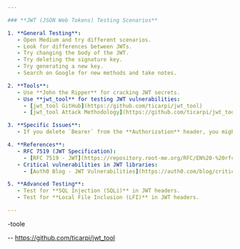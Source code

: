 ```yaml
---

### **JWT (JSON Web Tokens) Testing Scenarios**

1. **General Testing**:
   - Open Medium and try different scenarios.
   - Look for differences between JWTs.
   - Try changing the body of the JWT.
   - Try deleting the signature key.
   - Try generating a new key.
   - Search on Google for new methods and take notes.

2. **Tools**:
   - Use **John the Ripper** for cracking JWT secrets.
   - Use **jwt_tool** for testing JWT vulnerabilities:
     - [jwt_tool GitHub](https://github.com/ticarpi/jwt_tool)
     - [jwt_tool Attack Methodology](https://github.com/ticarpi/jwt_tool/wiki/Attack-Methodology)

3. **Specific Issues**:
   - If you delete `Bearer` from the **Authorization** header, you might authenticate as an admin on `https://admin.test.com` and gain admin permissions.

4. **References**:
   - RFC 7519 (JWT Specification):
     - [RFC 7519 - JWT](https://repository.root-me.org/RFC/EN%20-%20rfc7519.txt)
   - Critical vulnerabilities in JWT libraries:
     - [Auth0 Blog - JWT Vulnerabilities](https://auth0.com/blog/critical-vulnerabilities-in-json-web-token-libraries/)

5. **Advanced Testing**:
   - Test for **SQL Injection (SQLi)** in JWT headers.
   - Test for **Local File Inclusion (LFI)** in JWT headers.

---
```


-toole

-- https://github.com/ticarpi/jwt_tool
